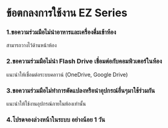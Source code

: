 # ข้อตกลงการใช้งาน EZ Series

### 1.ขอความร่วมมือไม่นำอาหารและเครื่องดื่มเข้าห้อง

สามารถวางไว้ด้านหน้าห้อง

### 2.ขอความร่วมมือไม่นำ Flash Drive เชื่อมต่อกับคอมพิวเตอร์ในห้อง

แนะนำให้เชื่อมต่อระบบคลาวน์ (OneDrive, Google Drive)

### 3.ขอความร่วมมือไม่ทำการดัดแปลงหรือนำอุปกรณ์อื่นๆมาใช้ร่วมกัน

แนะนำให้ใช้งานอุปกรณ์ภายในห้องเท่านั้น

### 4.โปรดจองล่วงหน้าในระบบ อย่างน้อย 1 วัน&#x20;

